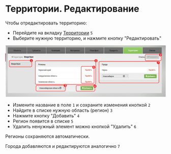 # Территории. Редактирование

Чтобы отредактировать территорию: 

- Перейдите на вкладку [Территории](database.html) `5`
- Выберите нужную территорию, и нажмите кнопку "Редактировать"

![](../images/database-territory-edit.png)

- Измените название в поле `1` и сохраните изменения кнопкой `2`
- Найдите в списке нужную область (регион) `3`
- Нажмите кнопку "Добавить" `4`
- Регион появится в списке `5`
- Удалить ненужный элемент можно кнопкой "Удалить" `6`

Регионы сохраняются автоматически.

Города добавляются и редактируются аналогично `7`
